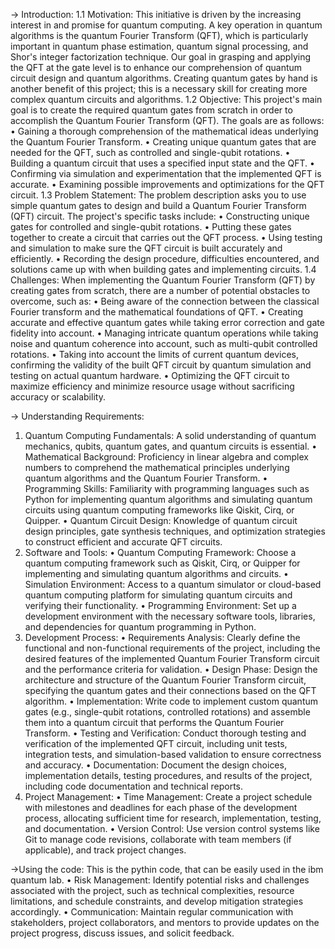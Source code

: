 -> Introduction:
1.1 Motivation:
This initiative is driven by the increasing interest in and promise for quantum computing. A key operation in quantum algorithms is the quantum Fourier Transform (QFT), which is particularly important in quantum phase estimation, quantum signal processing, and Shor's integer factorization technique. Our goal in grasping and applying the QFT at the gate level is to enhance our comprehension of quantum circuit design and quantum algorithms. Creating quantum gates by hand is another benefit of this project; this is a necessary skill for creating more complex quantum circuits and algorithms.
1.2 Objective:
This project's main goal is to create the required quantum gates from scratch in order to accomplish the Quantum Fourier Transform (QFT). The goals are as follows: • Gaining a thorough comprehension of the mathematical ideas underlying the Quantum Fourier Transform. 
• Creating unique quantum gates that are needed for the QFT, such as controlled and single-qubit rotations. 
• Building a quantum circuit that uses a specified input state and the QFT. 
• Confirming via simulation and experimentation that the implemented QFT is accurate. 
• Examining possible improvements and optimizations for the QFT circuit. 
1.3 Problem Statement:
The problem description asks you to use simple quantum gates to design and build a Quantum Fourier Transform (QFT) circuit. The project's specific tasks include: • Constructing unique gates for controlled and single-qubit rotations. 
• Putting these gates together to create a circuit that carries out the QFT process. 
• Using testing and simulation to make sure the QFT circuit is built accurately and efficiently. 
• Recording the design procedure, difficulties encountered, and solutions came up with when building gates and implementing circuits. 
1.4 Challenges:
When implementing the Quantum Fourier Transform (QFT) by creating gates from scratch, there are a number of potential obstacles to overcome, such as: 
• Being aware of the connection between the classical Fourier transform and the mathematical foundations of QFT. 
• Creating accurate and effective quantum gates while taking error correction and gate fidelity into account. 
• Managing intricate quantum operations while taking noise and quantum coherence into account, such as multi-qubit controlled rotations. 
• Taking into account the limits of current quantum devices, confirming the validity of the built QFT circuit by quantum simulation and testing on actual quantum hardware. 
• Optimizing the QFT circuit to maximize efficiency and minimize resource usage without sacrificing accuracy or scalability. 

-> Understanding Requirements:
1.	Quantum Computing Fundamentals: A solid understanding of quantum mechanics, qubits, quantum gates, and quantum circuits is essential.
•	Mathematical Background: Proficiency in linear algebra and complex numbers to comprehend the mathematical principles underlying quantum algorithms and the Quantum Fourier Transform.
•	Programming Skills: Familiarity with programming languages such as Python for implementing quantum algorithms and simulating quantum circuits using quantum computing frameworks like Qiskit, Cirq, or Quipper.
•	Quantum Circuit Design: Knowledge of quantum circuit design principles, gate synthesis techniques, and optimization strategies to construct efficient and accurate QFT circuits.
2. Software and Tools:
•	Quantum Computing Framework: Choose a quantum computing framework such as Qiskit, Cirq, or Quipper for implementing and simulating quantum algorithms and circuits.
•	Simulation Environment: Access to a quantum simulator or cloud-based quantum computing platform for simulating quantum circuits and verifying their functionality.
•	Programming Environment: Set up a development environment with the necessary software tools, libraries, and dependencies for quantum programming in Python.
3. Development Process:
•	Requirements Analysis: Clearly define the functional and non-functional requirements of the project, including the desired features of the implemented Quantum Fourier Transform circuit and the performance criteria for validation.
•	Design Phase: Design the architecture and structure of the Quantum Fourier Transform circuit, specifying the quantum gates and their connections based on the QFT algorithm.
•	Implementation: Write code to implement custom quantum gates (e.g., single-qubit rotations, controlled rotations) and assemble them into a quantum circuit that performs the Quantum Fourier Transform.
•	Testing and Verification: Conduct thorough testing and verification of the implemented QFT circuit, including unit tests, integration tests, and simulation-based validation to ensure correctness and accuracy.
•	Documentation: Document the design choices, implementation details, testing procedures, and results of the project, including code documentation and technical reports.
4. Project Management:
•	Time Management: Create a project schedule with milestones and deadlines for each phase of the development process, allocating sufficient time for research, implementation, testing, and documentation.
•	Version Control: Use version control systems like Git to manage code revisions, collaborate with team members (if applicable), and track project changes.

->Using the code:
This is the pythin code, that can be easily used in the ibm quantum lab.
•	Risk Management: Identify potential risks and challenges associated with the project, such as technical complexities, resource limitations, and schedule constraints, and develop mitigation strategies accordingly.
•	Communication: Maintain regular communication with stakeholders, project collaborators, and mentors to provide updates on the project progress, discuss issues, and solicit feedback.


